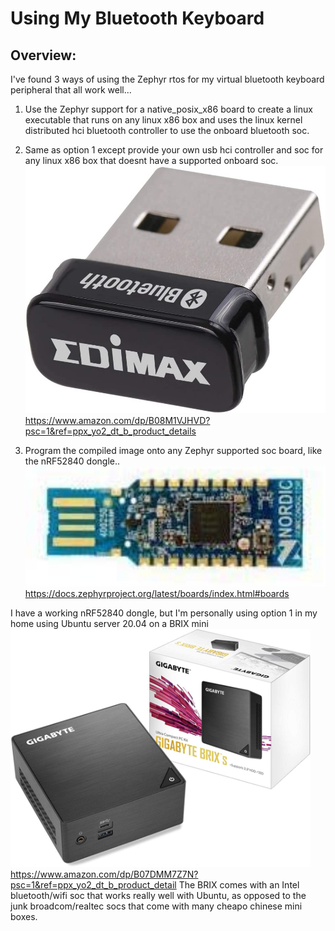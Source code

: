 # Using My Bluetooth Keyboard
## Overview:

I've found 3 ways of using the Zephyr rtos for my virtual bluetooth keyboard peripheral that all work well...

1. Use the Zephyr support for a native_posix_x86 board to create a linux executable that runs on any linux x86 box and uses the linux kernel distributed hci bluetooth controller to use the onboard bluetooth soc.

2. Same as option 1 except provide your own usb hci controller and soc for any linux x86 box that doesnt have a supported onboard soc. <img src="./images/1.2.jpg" width="480px" height="auto"> https://www.amazon.com/dp/B08M1VJHVD?psc=1&ref=ppx_yo2_dt_b_product_details

3. Program the compiled image onto any Zephyr supported soc board, like the nRF52840 dongle.. <img src="./images/1.1.jpg" width="480px" height="auto"> https://docs.zephyrproject.org/latest/boards/index.html#boards  

I have a working nRF52840 dongle, but I'm personally using option 1 in my home using Ubuntu server 20.04 on a BRIX mini <img src="./images/1.3.jpg" width="480px" height="auto"> https://www.amazon.com/dp/B07DMM7Z7N?psc=1&ref=ppx_yo2_dt_b_product_detail The BRIX comes with an Intel bluetooth/wifi soc that works really well with Ubuntu, as opposed to the junk broadcom/realtec socs that come with many cheapo chinese mini boxes.
